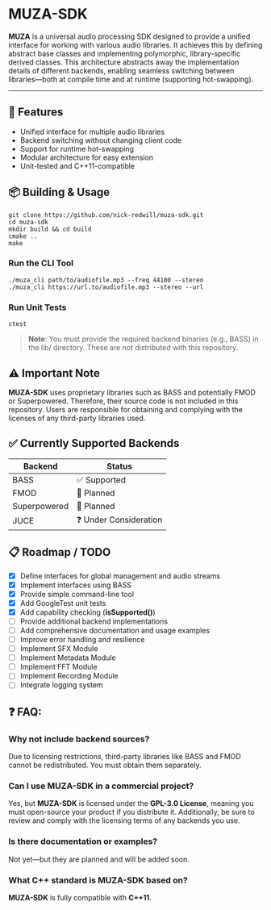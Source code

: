 # MUZA-SDK

**MUZA** is a universal audio processing SDK designed to provide a unified interface for working with various audio libraries. It achieves this by defining abstract base classes and implementing polymorphic, library-specific derived classes. This architecture abstracts away the implementation details of different backends, enabling seamless switching between libraries—both at compile time and at runtime (supporting hot-swapping).

---

## 🚀 Features
* Unified interface for multiple audio libraries
* Backend switching without changing client code
* Support for runtime hot-swapping
* Modular architecture for easy extension
* Unit-tested and C++11-compatible

## 📦 Building & Usage

```
git clone https://github.com/nick-redwill/muza-sdk.git
cd muza-sdk
mkdir build && cd build
cmake ..
make
```

### Run the CLI Tool
```
./muza_cli path/to/audiofile.mp3 --freq 44100 --stereo
./muza_cli https://url.to/audiofile.mp3 --stereo --url
```

### Run Unit Tests
```
ctest
```

> **Note**: You must provide the required backend binaries (e.g., BASS) in the lib/ directory. These are not distributed with this repository.

## ⚠️ Important Note
**MUZA-SDK** uses proprietary libraries such as BASS and potentially FMOD or Superpowered. Therefore, their source code is not included in this repository. Users are responsible for obtaining and complying with the licenses of any third-party libraries used.

## ✅ Currently Supported Backends

| Backend      | Status                 |
| ------------ | ---------------------- |
| BASS         | ✅ Supported           |
| FMOD         | 🚧 Planned             |
| Superpowered | 🚧 Planned             |
| JUCE         | ❓ Under Consideration |


## 📋 Roadmap / TODO
- [x] Define interfaces for global management and audio streams  
- [x] Implement interfaces using BASS
- [x] Provide simple command-line tool  
- [x] Add GoogleTest unit tests
- [x] Add capability checking (**isSupported()**)
- [ ] Provide additional backend implementations
- [ ] Add comprehensive documentation and usage examples 
- [ ] Improve error handling and resilience 
- [ ] Implement SFX Module
- [ ] Implement Metadata Module
- [ ] Implement FFT Module
- [ ] Implement Recording Module
- [ ] Integrate logging system

## ❓ FAQ:
### Why not include backend sources?
Due to licensing restrictions, third-party libraries like BASS and FMOD cannot be redistributed. You must obtain them separately.

### Can I use MUZA-SDK in a commercial project?
Yes, but **MUZA-SDK** is licensed under the **GPL-3.0 License**, meaning you must open-source your product if you distribute it. Additionally, be sure to review and comply with the licensing terms of any backends you use.


### Is there documentation or examples?
Not yet—but they are planned and will be added soon.

### What C++ standard is MUZA-SDK based on?
**MUZA-SDK** is fully compatible with **C++11**.
